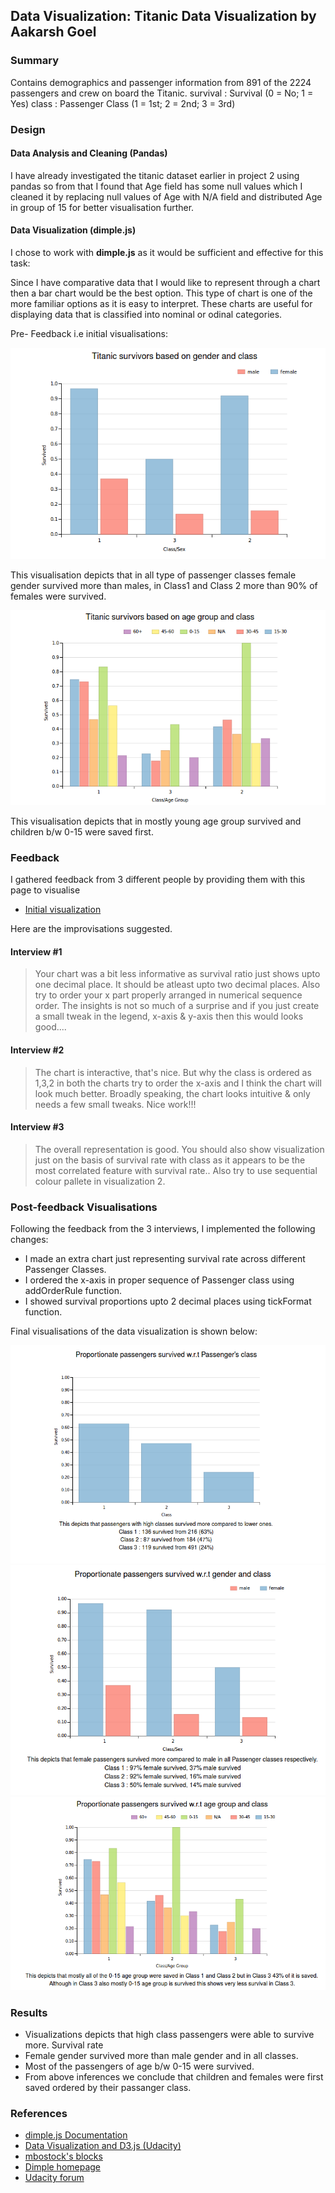 ## Data Visualization: Titanic Data Visualization by Aakarsh Goel

### Summary

Contains demographics and passenger information from 891 of the 2224 passengers and crew on board the Titanic. survival : Survival (0 = No; 1 = Yes) class : Passenger Class (1 = 1st; 2 = 2nd; 3 = 3rd)

### Design

####  Data Analysis and Cleaning (Pandas)

I have already investigated the titanic dataset earlier in project 2 using pandas so from that I found that Age field has some null values which I cleaned it by replacing null values of Age with N/A field and distributed Age in group of 15 for better visualisation further.


#### Data Visualization (dimple.js)

I chose to work with **dimple.js** as it would be sufficient and effective for this task:

Since I have comparative data that I would like to represent through a chart then a bar chart would be the best option. This type of chart is one of the more familiar options as it is easy to interpret. These charts are useful for displaying data that is classified into nominal or odinal categories. 

Pre- Feedback i.e initial visualisations:

![First Chart](data/init1.png)

This visualisation depicts that in all type of passenger classes female gender survived more than males, in Class1 and Class 2 more than 90% of females were survived.

![Second Chart](data/init2.png)

This visualisation depicts that in mostly young age group survived and children b/w 0-15 were saved first.

### Feedback

I gathered feedback from 3 different people by providing them with this page to visualise

- [Initial visualization](https://bl.ocks.org/aakarshgoel96/becb21ee667b49cfd4c927b5aa98390c)


Here are the improvisations suggested. 

#### Interview #1

> Your chart was a bit less informative as survival ratio just shows upto one decimal place. It should be atleast upto two decimal places. Also try to order your x part properly arranged in numerical sequence order. The insights is not so much of a surprise and if you just create a small tweak in the legend, x-axis & y-axis then this would looks good....

#### Interview #2

> The chart is interactive, that's nice. But why the class is ordered as 1,3,2  in both the charts try to order the x-axis and I think the chart will look much better. Broadly speaking, the chart looks intuitive & only needs a few small tweaks. Nice work!!!

#### Interview #3

> The overall representation is good. You should also show visualization just on the basis of survival rate with class as it appears to be the most correlated feature with survival rate..
Also try to use sequential colour pallete in visualization 2.

### Post-feedback Visualisations

Following the feedback from the 3 interviews, I implemented the following changes:

- I made an extra chart just representing survival rate across different Passenger Classes.
- I ordered the x-axis in proper sequence of Passenger class using addOrderRule function.
- I showed survival proportions upto 2 decimal places using tickFormat function.

Final visualisations of the data visualization is shown below:

![Final Chart 1](data/fin1.png)
![Final Chart 2](data/fin2.png)
![Final Chart 3](data/fin3.png)

### Results

- Visualizations depicts that high class passengers were able to survive more. Survival rate
- Female gender survived more than male gender and in all classes.
- Most of the passengers of age b/w 0-15 were survived.
- From above inferences we conclude that children and females were first saved ordered by their passanger class.

### References

- [dimple.js Documentation](http://dimplejs.org/)
- [Data Visualization and D3.js (Udacity)](https://www.udacity.com/course/viewer#!/c-ud507-nd)
- [mbostock's blocks](http://bl.ocks.org/mbostock)
- [Dimple homepage](http://dimplejs.org/examples_viewer.html?id=bars_vertical_grouped)
- [Udacity forum](discussions.udacity.com)

